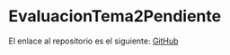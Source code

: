 # EvaluacionTema2Pendiente

El enlace al repositorio es el siguiente: [GitHub](https://github.com/migueliiin/EvaluacionTema2Pendiente.git)